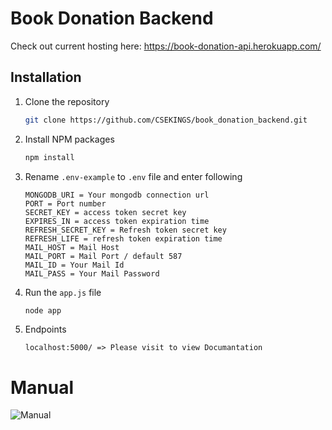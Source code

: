 # Book Donation Backend

Check out current hosting here: https://book-donation-api.herokuapp.com/

## Installation

1. Clone the repository

   ```sh
   git clone https://github.com/CSEKINGS/book_donation_backend.git
   ```

2. Install NPM packages

   ```sh
   npm install
   ```

3. Rename `.env-example` to `.env` file and enter following

   ```env
   MONGODB_URI = Your mongodb connection url
   PORT = Port number
   SECRET_KEY = access token secret key 
   EXPIRES_IN = access token expiration time
   REFRESH_SECRET_KEY = Refresh token secret key
   REFRESH_LIFE = refresh token expiration time 
   MAIL_HOST = Mail Host
   MAIL_PORT = Mail Port / default 587
   MAIL_ID = Your Mail Id
   MAIL_PASS = Your Mail Password
   ```

4. Run the `app.js` file

   ```sh
   node app
   ```

5. Endpoints

   ```http
   localhost:5000/ => Please visit to view Documantation

   ```

# Manual
![Manual](https://github.com/CSEKINGS/book_donation_backend/blob/master/manual.jpg?raw=true)
